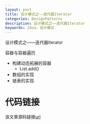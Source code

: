```yaml
---
layout: post
title: 设计模式之——迭代器Iterator
categories: DesignPatterns
description: 设计模式之——迭代器Iterator
keywords: Java，设计模式
---
```


设计模式之——迭代器Iterator

容器与容器遍历

- 构建动态拓展的容器
	- List.add()
- 数组的实现
- 链表的实现

# 代码链接
该文章源码链接[url](url)
